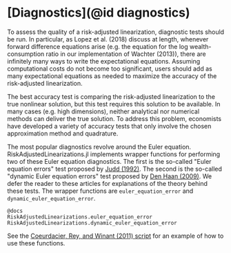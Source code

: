 # [Diagnostics](@id diagnostics)

To assess the quality of a risk-adjusted linearization, diagnostic tests should be run. In particular,
as Lopez et al. (2018) discuss at length, whenever forward difference equations arise
(e.g. the equation for the log wealth-consumption ratio in our implementation of Wachter (2013)),
there are infinitely many ways to write the expectational equations. Assuming computational costs
do not become too significant, users should add as many expectational equations as needed
to maximize the accuracy of the risk-adjusted linearization.

The best accuracy test is comparing the risk-adjusted linearization to the true nonlinear solution,
but this test requires this solution to be available. In many cases (e.g. high dimensions),
neither analytical nor numerical methods can deliver the true
solution. To address this problem, economists have developed a variety of accuracy tests that
only involve the chosen approximation method and quadrature.

The most popular diagnostics revolve around the Euler equation. RiskAdjustedLinearizations.jl implements wrapper functions for
performing two of these Euler equation diagnostics. The first is the so-called "Euler equation errors" test proposed
by [Judd (1992)](https://www.sciencedirect.com/science/article/abs/pii/002205319290061L). The second is
the so-called "dynamic Euler equation errors" test proposed by
[Den Haan (2009)](https://www.sciencedirect.com/science/article/abs/pii/S0165188909001298).
We defer the reader to these articles for explanations of the theory behind these tests.
The wrapper functions are `euler_equation_error` and `dynamic_euler_equation_error`.

```
@docs
RiskAdjustedLinearizations.euler_equation_error
RiskAdjustedLinearizations.dynamic_euler_equation_error
```

See the [Coeurdacier, Rey, and Winant (2011) script](https://github.com/chenwilliam77/RiskAdjustedLinearizations/tree/master/examples/crw/example_crw.jl)
for an example of how to use these functions.
